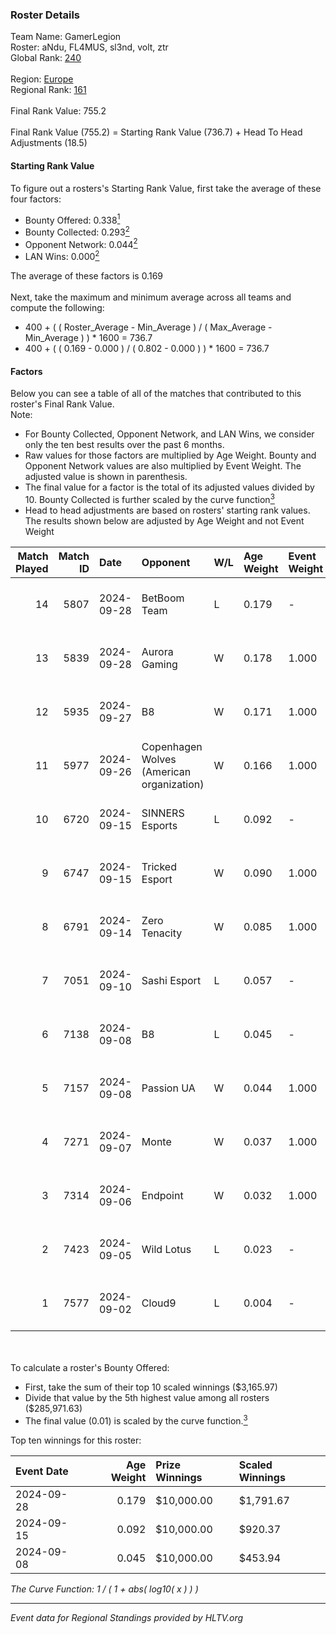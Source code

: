 ### Roster Details<br />
Team Name: GamerLegion<br />
Roster: aNdu, FL4MUS, sl3nd, volt, ztr<br />
Global Rank: [240](../../standings_global_2025_02_28.md)<br />
<br />
Region: [Europe]( ../../standings_europe_2025_02_28.md)<br />
Regional Rank: [161]( ../../standings_europe_2025_02_28.md)<br />
<br />
Final Rank Value:  755.2<br />
<br />
Final Rank Value (755.2) = Starting Rank Value (736.7) + Head To Head Adjustments (18.5)<br />

#### Starting Rank Value<br />
To figure out a rosters's Starting Rank Value, first take the average of these four factors:<br />
- Bounty Offered: 0.338[<sup>1</sup>](#table2)
- Bounty Collected: 0.293[<sup>2</sup>](#table1)
- Opponent Network: 0.044[<sup>2</sup>](#table1)
- LAN Wins: 0.000[<sup>2</sup>](#table1)

The average of these factors is 0.169<br />
<br />
Next, take the maximum and minimum average across all teams and compute the following:<br />
- 400 + ( ( Roster_Average - Min_Average ) / ( Max_Average - Min_Average ) ) * 1600 = 736.7
- 400 + ( ( 0.169 - 0.000 ) / ( 0.802 - 0.000 ) ) * 1600 = 736.7


#### Factors<br />
Below you can see a table of all of the matches that contributed to this roster's Final Rank Value.<br />
Note:<br />

- For Bounty Collected, Opponent Network, and LAN Wins, we consider only the ten best results over the past 6 months.
- Raw values for those factors are multiplied by Age Weight. Bounty and Opponent Network values are also multiplied by Event Weight. The adjusted value is shown in parenthesis.
- The final value for a factor is the total of its adjusted values divided by 10. Bounty Collected is further scaled by the curve function[<sup>3</sup>](#curveFunction)
- Head to head adjustments are based on rosters' starting rank values. The results shown below are adjusted by Age Weight and not Event Weight
<span id="table1"></span><br />


| Match Played | Match ID | Date       | Opponent                                  | W/L | Age Weight | Event Weight | Bounty Collected | Opponent Network | LAN Wins  | H2H Adj. | Roster                         |
| -: | -: | :- | :- | :- | :- | :- | :- | :- | :- | -: | :- |
|           14 |     5807 | 2024-09-28 | BetBoom Team                              | L   | 0.179      | -            | -                | -                | -         |    -0.37 | aNdu, FL4MUS, sl3nd, volt, ztr |
|           13 |     5839 | 2024-09-28 | Aurora Gaming                             | W   | 0.178      | 1.000        | 0.023 (0.004)    | 0.599 (0.107)    | 0 (0.000) |     4.80 | aNdu, FL4MUS, sl3nd, volt, ztr |
|           12 |     5935 | 2024-09-27 | B8                                        | W   | 0.171      | 1.000        | 0.148 (0.025)    | 0.828 (0.141)    | 0 (0.000) |     5.28 | aNdu, FL4MUS, sl3nd, volt, ztr |
|           11 |     5977 | 2024-09-26 | Copenhagen Wolves (American organization) | W   | 0.166      | 1.000        | 0.000 (0.000)    | 0.075 (0.012)    | 0 (0.000) |     1.70 | aNdu, FL4MUS, sl3nd, volt, ztr |
|           10 |     6720 | 2024-09-15 | SINNERS Esports                           | L   | 0.092      | -            | -                | -                | -         |    -0.18 | aNdu, FL4MUS, sl3nd, volt, ztr |
|            9 |     6747 | 2024-09-15 | Tricked Esport                            | W   | 0.090      | 1.000        | 0.040 (0.004)    | 0.628 (0.057)    | 0 (0.000) |     2.31 | aNdu, FL4MUS, sl3nd, volt, ztr |
|            8 |     6791 | 2024-09-14 | Zero Tenacity                             | W   | 0.085      | 1.000        | 0.033 (0.003)    | 0.842 (0.072)    | 0 (0.000) |     2.40 | aNdu, FL4MUS, sl3nd, volt, ztr |
|            7 |     7051 | 2024-09-10 | Sashi Esport                              | L   | 0.057      | -            | -                | -                | -         |    -0.09 | aNdu, FL4MUS, sl3nd, volt, ztr |
|            6 |     7138 | 2024-09-08 | B8                                        | L   | 0.045      | -            | -                | -                | -         |    -0.03 | aNdu, FL4MUS, sl3nd, volt, ztr |
|            5 |     7157 | 2024-09-08 | Passion UA                                | W   | 0.044      | 1.000        | 0.029 (0.001)    | 0.544 (0.024)    | 0 (0.000) |     1.25 | aNdu, FL4MUS, sl3nd, volt, ztr |
|            4 |     7271 | 2024-09-07 | Monte                                     | W   | 0.037      | 1.000        | 0.035 (0.001)    | 0.263 (0.010)    | 0 (0.000) |     0.92 | aNdu, FL4MUS, sl3nd, volt, ztr |
|            3 |     7314 | 2024-09-06 | Endpoint                                  | W   | 0.032      | 1.000        | 0.010 (0.000)    | 0.417 (0.013)    | 0 (0.000) |     0.74 | aNdu, FL4MUS, sl3nd, volt, ztr |
|            2 |     7423 | 2024-09-05 | Wild Lotus                                | L   | 0.023      | -            | -                | -                | -         |    -0.17 | aNdu, FL4MUS, sl3nd, volt, ztr |
|            1 |     7577 | 2024-09-02 | Cloud9                                    | L   | 0.004      | -            | -                | -                | -         |    -0.04 | aNdu, FL4MUS, sl3nd, volt, ztr |

<br />
<span id="table2"></span><br />
To calculate a roster's Bounty Offered:<br />

- First, take the sum of their top 10 scaled winnings ($3,165.97)
- Divide that value by the 5th highest value among all rosters ($285,971.63)
- The final value (0.01) is scaled by the curve function.[<sup>3</sup>](#curveFunction)

Top ten winnings for this roster:<br />

| Event Date | Age Weight | Prize Winnings | Scaled Winnings |
| :- | -: | :- | :- |
| 2024-09-28 |      0.179 | $10,000.00     | $1,791.67       |
| 2024-09-15 |      0.092 | $10,000.00     | $920.37         |
| 2024-09-08 |      0.045 | $10,000.00     | $453.94         |


<span id="curveFunction"></span>_The Curve Function: 1 / ( 1 + abs( log10( x ) ) )_<br />

---
_Event data for Regional Standings provided by HLTV.org_<br />
